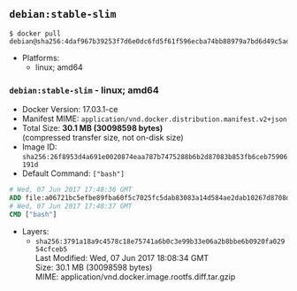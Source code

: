 ## `debian:stable-slim`

```console
$ docker pull debian@sha256:4daf967b39253f7d6e0dc6fd5f61f596ecba74bb88979a7bd6d49c5ad3128eb2
```

-	Platforms:
	-	linux; amd64

### `debian:stable-slim` - linux; amd64

-	Docker Version: 17.03.1-ce
-	Manifest MIME: `application/vnd.docker.distribution.manifest.v2+json`
-	Total Size: **30.1 MB (30098598 bytes)**  
	(compressed transfer size, not on-disk size)
-	Image ID: `sha256:26f8953d4a691e0020874eaa787b7475288b6b2d87083b853fb6ceb75906191d`
-	Default Command: `["bash"]`

```dockerfile
# Wed, 07 Jun 2017 17:48:36 GMT
ADD file:a06721bc5efbe89fba60f5c7025fc5dab83083a14d584ae2dab10267d8708ddb in / 
# Wed, 07 Jun 2017 17:48:37 GMT
CMD ["bash"]
```

-	Layers:
	-	`sha256:3791a18a9c4578c18e75741a6b0c3e99b33e06a2b8bbe6b0920fa02954cfceb5`  
		Last Modified: Wed, 07 Jun 2017 18:08:34 GMT  
		Size: 30.1 MB (30098598 bytes)  
		MIME: application/vnd.docker.image.rootfs.diff.tar.gzip
